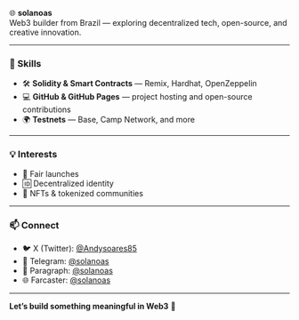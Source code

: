 🌐 **solanoas**  
Web3 builder from Brazil — exploring decentralized tech, open-source, and creative innovation.  

---

### 🔧 Skills  
- 🛠 **Solidity & Smart Contracts** — Remix, Hardhat, OpenZeppelin  
- 💻 **GitHub & GitHub Pages** — project hosting and open-source contributions  
- 🌍 **Testnets** — Base, Camp Network, and more  

---

### 💡 Interests  
- 🚀 Fair launches  
- 🆔 Decentralized identity  
- 🎨 NFTs & tokenized communities  

---

### 📫 Connect  
- 🐦 X (Twitter): [@Andysoares85](https://x.com/Andysoares85)  
- 💬 Telegram: [@solanoas](https://t.me/solanoas85)  
- 📝 Paragraph: [@solanoas](https://paragraph.xyz/@solanoas)  
- 🌐 Farcaster: [@solanoas](https://farcaster.xyz/solanoas)  

---

**Let’s build something meaningful in Web3** 🚀
